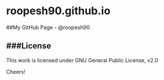# roopesh90.github.io
##My GitHub Page - @roopesh90

###License
----
This work is licensed under GNU General Public License, v2.0

Cheers!
